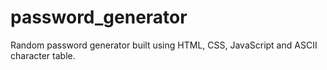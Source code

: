 # password_generator
Random password generator built using HTML, CSS, JavaScript and ASCII character table.
